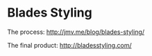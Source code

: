 Blades Styling
======

The process: http://jmv.me/blog/blades-styling/

The final product: http://bladesstyling.com/